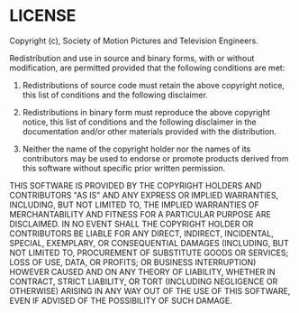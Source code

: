 # LICENSE

Copyright (c), Society of Motion Pictures and Television Engineers.

Redistribution and use in source and binary forms, with or without 
modification, are permitted provided that the following conditions are 
met:

1. Redistributions of source code must retain the above copyright 
notice, this list of conditions and the following disclaimer. 

2. Redistributions in binary form must reproduce the above copyright 
notice, this list of conditions and the following disclaimer in the 
documentation and/or other materials provided with the distribution. 

3. Neither the name of the copyright holder nor the names of its 
contributors may be used to endorse or promote products derived from 
this software without specific prior written permission. 

THIS SOFTWARE IS PROVIDED BY THE COPYRIGHT HOLDERS AND CONTRIBUTORS "AS 
IS" AND ANY EXPRESS OR IMPLIED WARRANTIES, INCLUDING, BUT NOT LIMITED 
TO, THE IMPLIED WARRANTIES OF MERCHANTABILITY AND FITNESS FOR A 
PARTICULAR PURPOSE ARE DISCLAIMED. IN NO EVENT SHALL THE COPYRIGHT 
HOLDER OR CONTRIBUTORS BE LIABLE FOR ANY DIRECT, INDIRECT, INCIDENTAL, 
SPECIAL, EXEMPLARY, OR CONSEQUENTIAL DAMAGES (INCLUDING, BUT NOT LIMITED 
TO, PROCUREMENT OF SUBSTITUTE GOODS OR SERVICES; LOSS OF USE, DATA, OR 
PROFITS; OR BUSINESS INTERRUPTION) HOWEVER CAUSED AND ON ANY THEORY OF 
LIABILITY, WHETHER IN CONTRACT, STRICT LIABILITY, OR TORT (INCLUDING 
NEGLIGENCE OR OTHERWISE) ARISING IN ANY WAY OUT OF THE USE OF THIS 
SOFTWARE, EVEN IF ADVISED OF THE POSSIBILITY OF SUCH DAMAGE.
